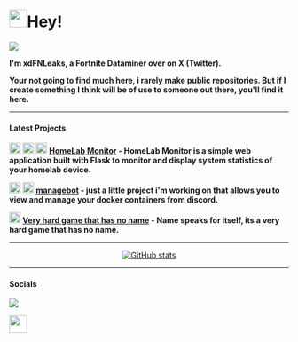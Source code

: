# <img src="https://user-images.githubusercontent.com/18350557/176309783-0785949b-9127-417c-8b55-ab5a4333674e.gif" width="32">Hey!

<a href="https://www.github.com/xdFNLeaks" target="_blank" rel="noreferrer"><img
src="https://img.shields.io/github/followers/xdFNLeaks?logo=github&style=for-the-badge&color=ef4444&labelColor=1c1917" /></a>

**I'm xdFNLeaks, a Fortnite Dataminer over on X (Twitter).**

**Your not going to find much here, i rarely make public repositories. But if I create something I think will be of use to someone out there, you'll find it here.**

---

#### Latest Projects

<img src="https://cdn4.iconfinder.com/data/icons/logos-and-brands/512/97_Docker_logo_logos-512.png" width="20"> <img src="https://upload.wikimedia.org/wikipedia/commons/thumb/c/c3/Python-logo-notext.svg/1869px-Python-logo-notext.svg.png" width="20"> <img src="https://raw.githubusercontent.com/danielcranney/readme-generator/main/public/icons/skills/javascript-colored.svg" width="20"> **[HomeLab Monitor](https://github.com/xdFNLeaks/homelab-monitor) - HomeLab Monitor is a simple web application built with Flask to monitor and display system statistics of your homelab device.**

<img src="https://cdn4.iconfinder.com/data/icons/logos-and-brands/512/97_Docker_logo_logos-512.png" width="20"> <img src="https://upload.wikimedia.org/wikipedia/commons/thumb/c/c3/Python-logo-notext.svg/1869px-Python-logo-notext.svg.png" width="20"> **[managebot](https://github.com/xdFNLeaks/managebot) - just a little project i'm working on that allows you to view and manage your docker containers from discord.**

<img src="https://raw.githubusercontent.com/danielcranney/readme-generator/main/public/icons/skills/javascript-colored.svg" width="20"> **[Very hard game that has no name](https://xdfnleaks.github.io/nonamehardgame) - Name speaks for itself, its a very hard game that has no name.**

---

<p align="center">
   <a href="http://www.github.com/xdFNLeaks"><img src="https://github-readme-stats.vercel.app/api?username=xdFNLeaks&showicons=true&hide=&count_private=true&title_color=ef4444&text_color=ffffff&icon_color=ef4444&bg_color=1c1917&hide_border=true&show_icons=true" alt="GitHub stats" /></a> 
</p>

---

<p align="center">
</p>

#### **Socials**

<a href="https://www.x.com/xdFNLeaks" target="_blank" rel="noreferrer"><img
src="https://img.shields.io/twitter/follow/xdFNLeaks?logo=x&style=for-the-badge&color=ef4444&labelColor=1c1917"
/></a>

<a href="https://discord.com/users/xdfnleaks" target="_blank" rel="noreferrer"><img src="https://raw.githubusercontent.com/danielcranney/readme-generator/main/public/icons/socials/discord.svg" width="32" height="32" /></a></p>
